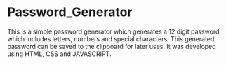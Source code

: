 # Password_Generator
This is a simple password generator which generates a 12 digit password which includes letters, numbers and special characters.
This generated password can be saved to the clipboard for later uses.
It was developed using HTML, CSS and JAVASCRIPT.
